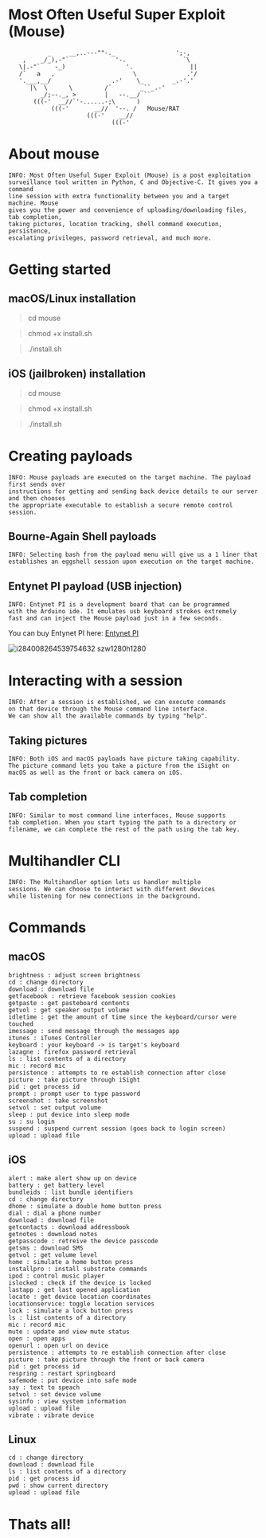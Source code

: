# Most Often Useful Super Exploit (Mouse)

               _     __,..---""-._                 ';-,
        ,    _/_),-"`             '-.                `\
       \|.-"`    -_)                 '.                ||
       /`   a   ,                      \              .'/
       '.___,__/                 .-'    \_        _.-'.'
          |\  \      \         /`        _``_.-'
             _/;--._, >        |   --.__/ ``
           (((-'  __//`'-......-;\      )
                (((-'       __//  '--. /   Mouse/RAT
                          (((-'    __//
                                 (((-'

# About mouse

    INFO: Most Often Useful Super Exploit (Mouse) is a post exploitation 
    surveillance tool written in Python, C and Objective-C. It gives you a command 
    line session with extra functionality between you and a target machine. Mouse 
    gives you the power and convenience of uploading/downloading files, tab completion, 
    taking pictures, location tracking, shell command execution, persistence, 
    escalating privileges, password retrieval, and much more.
    
# Getting started

## macOS/Linux installation

> cd mouse

> chmod +x install.sh

> ./install.sh

## iOS (jailbroken) installation

> cd mouse

> chmod +x install.sh

> ./install.sh

# Creating payloads

    INFO: Mouse payloads are executed on the target machine. The payload first sends over 
    instructions for getting and sending back device details to our server and then chooses 
    the appropriate executable to establish a secure remote control session.

## Bourne-Again Shell payloads

    INFO: Selecting bash from the payload menu will give us a 1 liner that 
    establishes an eggshell session upon execution on the target machine.
    
## Entynet PI payload (USB injection)

    INFO: Entynet PI is a development board that can be programmed 
    with the Arduino ide. It emulates usb keyboard strokes extremely 
    fast and can inject the Mouse payload just in a few seconds.
    
You can buy Entynet PI here: [Entynet PI](http://entynetproject.simplesite.com/441030055)

![i284008264539754632 _szw1280h1280_](https://user-images.githubusercontent.com/43011806/60388328-67582280-9ab8-11e9-9adc-f0248f31ac38.jpg)

# Interacting with a session

    INFO: After a session is established, we can execute commands 
    on that device through the Mouse command line interface. 
    We can show all the available commands by typing "help".
    
## Taking pictures

    INFO: Both iOS and macOS payloads have picture taking capability. 
    The picture command lets you take a picture from the iSight on 
    macOS as well as the front or back camera on iOS.
    
## Tab completion

    INFO: Similar to most command line interfaces, Mouse supports 
    tab completion. When you start typing the path to a directory or 
    filename, we can complete the rest of the path using the tab key.

# Multihandler CLI

    INFO: The Multihandler option lets us handler multiple 
    sessions. We can choose to interact with different devices 
    while listening for new connections in the background.

# Commands

## macOS

    brightness : adjust screen brightness
    cd : change directory
    download : download file
    getfacebook : retrieve facebook session cookies
    getpaste : get pasteboard contents
    getvol : get speaker output volume
    idletime : get the amount of time since the keyboard/cursor were touched
    imessage : send message through the messages app
    itunes : iTunes Controller
    keyboard : your keyboard -> is target's keyboard
    lazagne : firefox password retrieval
    ls : list contents of a directory
    mic : record mic
    persistence : attempts to re establish connection after close
    picture : take picture through iSight
    pid : get process id
    prompt : prompt user to type password
    screenshot : take screenshot
    setvol : set output volume
    sleep : put device into sleep mode
    su : su login
    suspend : suspend current session (goes back to login screen)
    upload : upload file

## iOS

    alert : make alert show up on device
    battery : get battery level
    bundleids : list bundle identifiers
    cd : change directory
    dhome : simulate a double home button press
    dial : dial a phone number
    download : download file
    getcontacts : download addressbook
    getnotes : download notes
    getpasscode : retreive the device passcode
    getsms : download SMS
    getvol : get volume level
    home : simulate a home button press
    installpro : install substrate commands
    ipod : control music player
    islocked : check if the device is locked
    lastapp : get last opened application
    locate : get device location coordinates
    locationservice: toggle location services
    lock : simulate a lock button press
    ls : list contents of a directory
    mic : record mic
    mute : update and view mute status
    open : open apps
    openurl : open url on device
    persistence : attempts to re establish connection after close
    picture : take picture through the front or back camera
    pid : get process id
    respring : restart springboard
    safemode : put device into safe mode
    say : text to speach
    setvol : set device volume
    sysinfo : view system information
    upload : upload file
    vibrate : vibrate device
    
## Linux

    cd : change directory
    download : download file
    ls : list contents of a directory
    pid : get process id
    pwd : show current directory
    upload : upload file

# Thats all!
